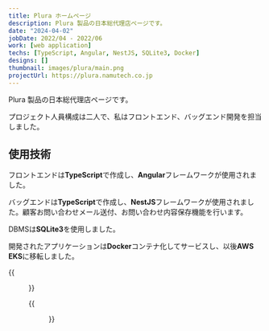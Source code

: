 ```yaml
---
title: Plura ホームページ
description: Plura 製品の日本総代理店ページです。
date: "2024-04-02"
jobDate: 2022/04 - 2022/06
work: [web application]
techs: [TypeScript, Angular, NestJS, SQLite3, Docker]
designs: []
thumbnail: images/plura/main.png
projectUrl: https://plura.namutech.co.jp
---
```


Plura 製品の日本総代理店ページです。

プロジェクト人員構成は二人で、私はフロントエンド、バッグエンド開発を担当しました。

## 使用技術

フロントエンドは**TypeScript**で作成し、**Angular**フレームワークが使用されました。

バッグエンドは**TypeScript**で作成し、**NestJS**フレームワークが使用されました。顧客お問い合わせメール送付、お問い合わせ内容保存機能を行います。

DBMSは**SQLite3**を使用しました。

開発されたアプリケーションは**Docker**コンテナ化してサービスし、以後**AWS EKS**に移転しました。

{{<figure src="/portfolio/images/plura/main2.png" caption="メイン画面の一部">}}

{{<figure src="/portfolio/images/plura/mail_form.png" caption="お問い合わせフォーム">}}